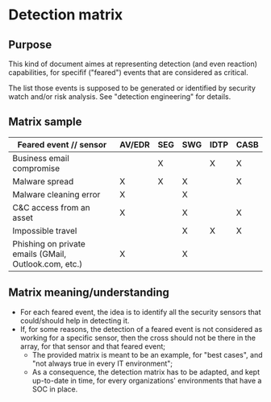 # Detection matrix

## Purpose

This kind of document aimes at representing detection (and even reaction) capabilities, for specifif ("feared") events that are considered as critical. 

The list those events is supposed to be generated or identified by security watch and/or risk analysis. See "detection engineering" for details.

## Matrix sample

| Feared event // sensor    | AV/EDR |  SEG  |  SWG  |  IDTP | CASB  |
| ------------------------- | ------ | ----- | ----- | ----- | ----- |
| Business email compromise |        |   X   |       |   X   |   X   |
| Malware spread            |    X   |   X   |   X   |       |   X   |
| Malware cleaning error    |    X   |       |   X   |       |       |
| C&C access from an asset  |    X   |       |   X   |       |   X   |
| Impossible travel         |        |       |   X   |   X   |   X   |
| Phishing on private emails (GMail, Outlook.com, etc.) |   X    |       |   X   |      |      |


## Matrix meaning/understanding

* For each feared event, the idea is to identify all the security sensors that could/should help in detecting it.
* If, for some reasons, the detection of a feared event is not considered as working for a specific sensor, then the cross should not be there in the array, for that sensor and that feared event;
  * The provided matrix is meant to be an example, for "best cases", and "not always true in every IT environment";
  * As a consequence, the detection matrix has to be adapted, and kept up-to-date in time, for every organizations' environments that have a SOC in place.

